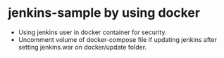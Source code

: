 # jenkins-sample by using docker

- Using jenkins user in docker container for security.
- Uncomment volume of docker-compose file if updating jenkins after setting jenkins.war on docker/update folder.
